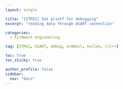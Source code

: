 ```yaml
---
layout: single

title: "[STM32] Set printf for debugging"
excerpt: "reading data through USART connection"

categories:
  - Firmware enginnering

tag: [STM32, USART, debug, armKeil, nucleo, C/C++] 

toc: true
toc_sticky: true

author_profile: false
sidebar:
  nav: "docs"
---
```

